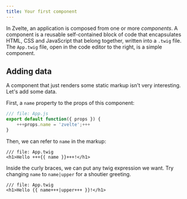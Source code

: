 ```yaml
---
title: Your first component
---
```


In Zvelte, an application is composed from one or more _components_. A component is a reusable self-contained block of code that encapsulates HTML, CSS and JavaScript that belong together, written into a `.twig` file. The `App.twig` file, open in the code editor to the right, is a simple component.

## Adding data

A component that just renders some static markup isn't very interesting. Let's add some data.

First, a `name` property to the props of this component:

```js
/// file: App.js
export default function({ props }) {
    +++props.name = 'zvelte';+++
}
```

Then, we can refer to `name` in the markup:

```zvelte
/// file: App.twig
<h1>Hello +++{{ name }}+++!</h1>
```

Inside the curly braces, we can put any twig expression we want. Try changing `name` to `name|upper` for a shoutier greeting.

```zvelte
/// file: App.twig
<h1>Hello {{ name+++|upper+++ }}!</h1>
```
